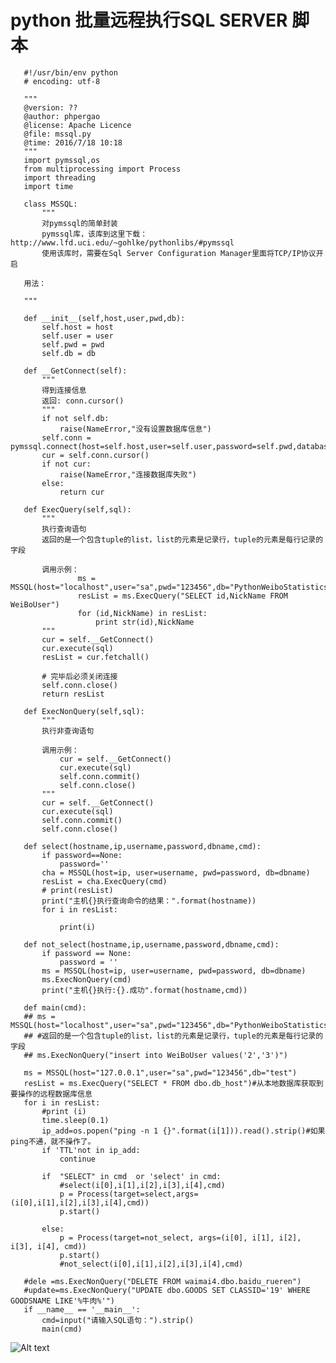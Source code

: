 # python 批量远程执行SQL SERVER 脚本
    
       #!/usr/bin/env python
       # encoding: utf-8
    
       """
       @version: ??
       @author: phpergao
       @license: Apache Licence 
       @file: mssql.py
       @time: 2016/7/18 10:18
       """
       import pymssql,os
       from multiprocessing import Process
       import threading
       import time
    
       class MSSQL:
           """
           对pymssql的简单封装
           pymssql库，该库到这里下载：http://www.lfd.uci.edu/~gohlke/pythonlibs/#pymssql
           使用该库时，需要在Sql Server Configuration Manager里面将TCP/IP协议开启

       用法：

       """

       def __init__(self,host,user,pwd,db):
           self.host = host
           self.user = user
           self.pwd = pwd
           self.db = db

       def __GetConnect(self):
           """
           得到连接信息
           返回: conn.cursor()
           """
           if not self.db:
               raise(NameError,"没有设置数据库信息")
           self.conn = pymssql.connect(host=self.host,user=self.user,password=self.pwd,database=self.db,charset="utf8")
           cur = self.conn.cursor()
           if not cur:
               raise(NameError,"连接数据库失败")
           else:
               return cur

       def ExecQuery(self,sql):
           """
           执行查询语句
           返回的是一个包含tuple的list，list的元素是记录行，tuple的元素是每行记录的字段

           调用示例：
                   ms = MSSQL(host="localhost",user="sa",pwd="123456",db="PythonWeiboStatistics")
                   resList = ms.ExecQuery("SELECT id,NickName FROM WeiBoUser")
                   for (id,NickName) in resList:
                       print str(id),NickName
           """
           cur = self.__GetConnect()
           cur.execute(sql)
           resList = cur.fetchall()

           # 完毕后必须关闭连接
           self.conn.close()
           return resList

       def ExecNonQuery(self,sql):
           """
           执行非查询语句

           调用示例：
               cur = self.__GetConnect()
               cur.execute(sql)
               self.conn.commit()
               self.conn.close()
           """
           cur = self.__GetConnect()
           cur.execute(sql)
           self.conn.commit()
           self.conn.close()
    
       def select(hostname,ip,username,password,dbname,cmd):
           if password==None:
               password=''
           cha = MSSQL(host=ip, user=username, pwd=password, db=dbname)
           resList = cha.ExecQuery(cmd)
           # print(resList)
           print("主机{}执行查询命令的结果：".format(hostname))
           for i in resList:
    
               print(i)
    
       def not_select(hostname,ip,username,password,dbname,cmd):
           if password == None:
               password = ''
           ms = MSSQL(host=ip, user=username, pwd=password, db=dbname)
           ms.ExecNonQuery(cmd)
           print("主机{}执行:{}.成功".format(hostname,cmd))
    
       def main(cmd):
       ## ms = MSSQL(host="localhost",user="sa",pwd="123456",db="PythonWeiboStatistics")
       ## #返回的是一个包含tuple的list，list的元素是记录行，tuple的元素是每行记录的字段
       ## ms.ExecNonQuery("insert into WeiBoUser values('2','3')")

       ms = MSSQL(host="127.0.0.1",user="sa",pwd="123456",db="test")
       resList = ms.ExecQuery("SELECT * FROM dbo.db_host")#从本地数据库获取到要操作的远程数据库信息
       for i in resList:
           #print (i)
           time.sleep(0.1)
           ip_add=os.popen("ping -n 1 {}".format(i[1])).read().strip()#如果ping不通，就不操作了。
           if 'TTL'not in ip_add:
               continue

           if  "SELECT" in cmd  or 'select' in cmd:
               #select(i[0],i[1],i[2],i[3],i[4],cmd)
               p = Process(target=select,args=(i[0],i[1],i[2],i[3],i[4],cmd))
               p.start()

           else:
               p = Process(target=not_select, args=(i[0], i[1], i[2], i[3], i[4], cmd))
               p.start()
               #not_select(i[0],i[1],i[2],i[3],i[4],cmd)

       #dele =ms.ExecNonQuery("DELETE FROM waimai4.dbo.baidu_rueren")
       #update=ms.ExecNonQuery("UPDATE dbo.GOODS SET CLASSID='19' WHERE GOODSNAME LIKE'%牛肉%'")
       if __name__ == '__main__':
           cmd=input("请输入SQL语句：").strip()
           main(cmd)

![Alt text](http://s1.51cto.com/images/20180504/1525403548451542.png)
